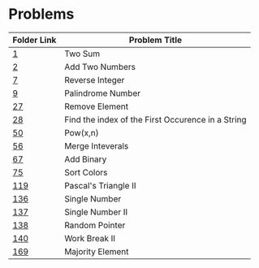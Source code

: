 # Problems

| Folder Link | Problem Title                                     |
| ----------- | ------------------------------------------------- |
| [1](1)         | Two Sum                                           |
| [2](2)         | Add Two Numbers                                   |
| [7](7)         | Reverse Integer                                   |
| [9](9)         | Palindrome Number                                 |
| [27](27)       | Remove Element                                    |
| [28](28)       | Find the index of the First Occurence in a String |
| [50](50)       | Pow(x,n)                                          |
| [56](56)       | Merge Inteverals                                  |
| [67](67)       | Add Binary                                        |
| [75](75)       | Sort Colors                                       |
| [119](119)     | Pascal's Triangle II                              |
| [136](136)     | Single Number                                     |
| [137](137)     | Single Number II                                  |
| [138](138)     | Random Pointer                                    |
| [140](140)     | Work Break II                                     |
| [169](169)     | Majority Element                                  |
